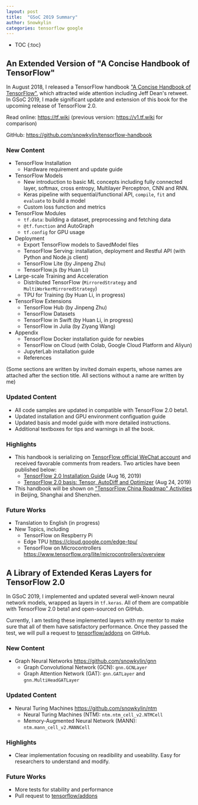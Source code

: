 ```yaml
---
layout: post
title:  "GSoC 2019 Summary"
author: Snowkylin
categories: tensorflow google
---
```


* TOC
{:toc}

## An Extended Version of "A Concise Handbook of TensorFlow"

In August 2018, I released a TensorFlow handbook ["A Concise Handbook of TensorFlow"](/blogs/a-concise-handbook-of-tensorflow.html), which attracted wide attention including Jeff Dean's retweet. In GSoC 2019, I made significant update and extension of this book for the upcoming release of TensorFlow 2.0.

Read online: <https://tf.wiki> (previous version: <https://v1.tf.wiki> for comparison)

GitHub: <https://github.com/snowkylin/tensorflow-handbook>

### New Content

- TensorFlow Installation
  - Hardware requirement and update guide
- TensorFlow Models
  - New introduction to basic ML concepts including fully connected layer, softmax, cross entropy, Multilayer Perceptron, CNN and RNN.
  - Keras pipeline with sequential/functional API, `compile`, `fit` and `evaluate` to build a model
  - Custom loss function and metrics
- TensorFlow Modules
  - `tf.data`: building a dataset, preprocessing and fetching data
  - `@tf.function` and AutoGraph
  - `tf.config` for GPU usage
- Deployment
  - Export TensorFlow models to SavedModel files
  - TensorFlow Serving: installation, deployment and Restful API (with Python and Node.js client)
  - TensorFlow Lite (by Jinpeng Zhu)
  - TensorFlow.js (by Huan Li)
- Large-scale Training and Acceleration
  - Distributed TensorFlow (`MirroredStrategy` and `MultiWorkerMirroredStrategy`)
  - TPU for Training (by Huan Li, in progress)
- TensorFlow Extensions
  - TensorFlow Hub (by Jinpeng Zhu)
  - TensorFlow Datasets
  - TensorFlow in Swift (by Huan Li, in progress)
  - TensorFlow in Julia (by Ziyang Wang)
- Appendix
  - TensorFlow Docker installation guide for newbies
  - TensorFlow on Cloud (with Colab, Google Cloud Platform and Aliyun)
  - JupyterLab installation guide
  - References

(Some sections are written by invited domain experts, whose names are attached after the section title. All sections without a name are written by me)

### Updated Content

- All code samples are updated in compatible with TensorFlow 2.0 beta1.
- Updated installation and GPU environment configuation guide
- Updated basis and model guide with more detailed instructions.
- Additional textboxes for tips and warnings in all the book.

### Highlights

- This handbook is serializing on [TensorFlow official WeChat account](https://mp.weixin.qq.com/mp/profile_ext?action=home&__biz=MzU1OTMyNDcxMQ==&scene=124#wechat_redirect) and received favorable comments from readers. Two articles have been published below:
  - [TensorFlow 2.0 Installation Guide](https://mp.weixin.qq.com/s/7rNXFEC5HYe91RJ0-9CKdQ) (Aug 16, 2019)
  - [TensorFlow 2.0 basis: Tensor, AutoDiff and Optimizer](https://mp.weixin.qq.com/s/6DmpLZ3Nklo17WY84hJYGA) (Aug 24, 2019)
- This handbook will be shown on ["TensorFlow China Roadmap" Activities](https://mp.weixin.qq.com/s/4tb36q01SRYAp_gIamU7TA) in Beijing, Shanghai and Shenzhen.

### Future Works

- Translation to English (in progress)
- New Topics, including
  - TensorFlow on Respberry Pi
  - Edge TPU <https://cloud.google.com/edge-tpu/>
  - TensorFlow on Microcontrollers <https://www.tensorflow.org/lite/microcontrollers/overview>

## A Library of Extended Keras Layers for TensorFlow 2.0

In GSoC 2019, I implemented and updated several well-known neural network models, wrapped as layers in `tf.keras`. All of them are compatible with TensorFlow 2.0 beta1 and open-sourced on GitHub.

Currently, I am testing these implemented layers with my mentor to make sure that all of them have satisfactory performance. Once they passed the test, we will pull a request to [tensorflow/addons](https://github.com/tensorflow/addons) on GitHub.

### New Content

- Graph Neural Networks <https://github.com/snowkylin/gnn>
  - Graph Convolutional Network (GCN): `gnn.GCNLayer`
  - Graph Attention Network (GAT): `gnn.GATLayer` and `gnn.MultiHeadGATLayer`

### Updated Content

- Neural Turing Machines <https://github.com/snowkylin/ntm>
  - Neural Turing Machines (NTM): `ntm.ntm_cell_v2.NTMCell`
  - Memory-Augmented Neural Network (MANN): `ntm.mann_cell_v2.MANNCell`

### Highlights

- Clear implementation focusing on readibility and useability. Easy for researchers to understand and modify.

### Future Works

- More tests for stability and performance
- Pull request to [tensorflow/addons](https://github.com/tensorflow/addons)



